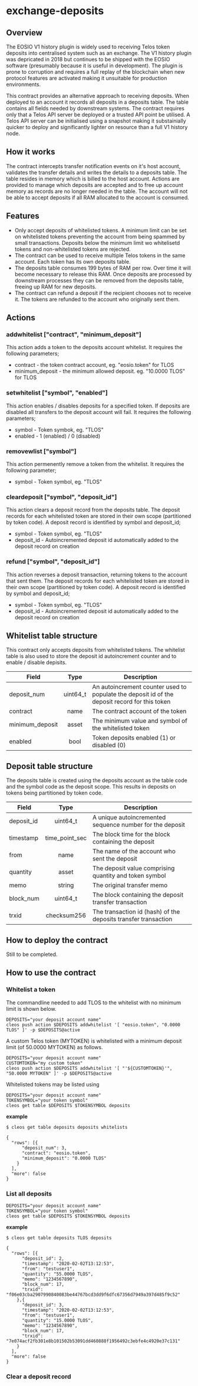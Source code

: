 # exchange-deposits

## Overview

The EOSIO V1 history plugin is widely used to receiving Telos token deposits into centralised system such as an exchange. The V1 history plugin was depricated in 2018 but continues to be shipped with the EOSIO software (presumably because it is useful in development). The plugin is prone to corruption and requires a full replay of the blockchain when new protocol features are activated making it unsuitable for production environments.

This contract provides an alternative approach to receiving deposits. When deployed to an account it records all deposits in a deposits table. The table contains all fields needed by downstream systems. The contract requires only that a Telos API server be deployed or a trusted API point be utilised. A Telos API server can be initialised using a snapshot making it substainially quicker to deploy and significantly lighter on resource than a full V1 history node.

## How it works

The contract intercepts transfer notification events on it's host account, validates the transfer details and writes the details to a deposits table. The table resides in memory which is billed to the host account. Actions are provided to manage which deposits are accepted and to free up account memory as records are no longer needed in the table. The account will not be able to accept deposits if all RAM allocated to the account is consumed.

## Features

* Only accept deposits of whitelisted tokens. A minimum limit can be set on whitelisted tokens preventing the account from being spammed by small transactions. Deposits below the minimum limit wo whitelisetd tokens and non-whitelisted tokens are rejected.
* The contract can be used to receive multiple Telos tokens in the same account. Each token has its own deposits table.
* The deposits table consumes 199 bytes of RAM per row. Over time it will become necessary to release this RAM. Once deposits are processed by downstream processes they can be removed from the deposits table, freeing up RAM for new deposits.
* The contract can refund a deposit if the recipient chooses not to receive it. The tokens are refunded to the account who originally sent them.

## Actions

### addwhitelist ["contract", "minimum_deposit"]

This action adds a token to the deposits account whitelist. It requires the following parameters;
* contract - the token contract account, eg. "eosio.token" for TLOS
* minimum_deposit - the minimum allowed deposit. eg. "10.0000 TLOS" for TLOS

### setwhitelist ["symbol", "enabled"]

This action enables / disables deposits for a specified token. If deposits are disabled all transfers to the deposit account will fail. It requires the following parameters;
* symbol - Token symbok, eg. "TLOS"
* enabled - 1 (enabled) / 0 (disabled)

### removewlist ["symbol"]

This action permenently remove a token from the whitelist. It requires the following parameter;
* symbol - Token symbol, eg. "TLOS"

### cleardeposit ["symbol", "deposit_id"]

This action clears a deposit record from the deposits table. The deposit records for each whitelisted token are stored in their own scope (partitioned by token code). A deposit record is identified by symbol and deposit_id;
* symbol - Token symbol, eg. "TLOS"
* deposit_id - Autoincremented deposit id automatically added to the deposit record on creation

### refund ["symbol", "deposit_id"]

This action reverses a deposit transaction, returning tokens to the account that sent them. The deposit records for each whitelisted token are stored in their own scope (partitioned by token code). A deposit record is identified by symbol and deposit_id;
* symbol - Token symbol, eg. "TLOS"
* deposit_id - Autoincremented deposit id automatically added to the deposit record on creation

## Whitelist table structure

This contract only accepts deposits from whitelisted tokens. The whitelist table is also used to store the deposit id autoincrement counter and to enable / disable depisits.

| Field | Type | Description |
| --- |:---:| ---|
| deposit_num | uint64_t | An autoincrement counter used to populate the deposit id of the deposit record for this token |
| contract | name | The contract account of the token |
| minimum_deposit | asset | The minimum value and symbol of the whitelisted token |
| enabled | bool | Token deposits enabled (1) or disabled (0) |

## Deposit table structure

The deposits table is created using the deposits account as the table code and the symbol code as the deposit scope. This results in deposits on tokens being partitioned by token code.

| Field | Type | Description |
| --- |:---:| ---|
| deposit_id | uint64_t | A unique autoincremented sequence number for the deposit |
| timestamp | time_point_sec | The block time for the block containing the deposit |
| from | name | The name of the account who sent the deposit |
| quantity | asset | The deposit value comprising quantity and token symbol |
| memo | string | The original transfer memo |
| block_num | uint64_t | The block containing the deposit transfer transaction |
| trxid | checksum256 | The transaction id (hash) of the deposits transfer transaction |

## How to deploy the contract

Still to be completed.

## How to use the contract

### Whitelist a token

The commandline needed to add TLOS to the whitelist with no minimum limit is shown below.
```commandline
DEPOSITS="your deposit account name"
cleos push action $DEPOSITS addwhitelist '[ "eosio.token", "0.0000 TLOS" ]' -p $DEPOSITS@active
```
A custom Telos token (MYTOKEN) is whitelisted with a minimum deposit limit (of 50.0000 MYTOKEN) as follows.
```commandline
DEPOSITS="your deposit account name"
CUSTOMTOKEN="my custom token"
cleos push action $DEPOSITS addwhitelist '[ "'${CUSTOMTOKEN}'", "50.0000 MYTOKEN" ]' -p $DEPOSITS@active
```
Whitelisted tokens may be listed using
```commandline
DEPOSITS="your deposit account name"
TOKENSYMBOL="your token symbol"
cleos get table $DEPOSITS $TOKENSYMBOL deposits
```
**example**
```commandline
$ cleos get table deposits deposits whitelists

{
  "rows": [{
      "deposit_num": 3,
      "contract": "eosio.token",
      "minimum_deposit": "0.0000 TLOS"
    }
  ],
  "more": false
}
```

### List all deposits

```commandline
DEPOSITS="your deposit account name"
TOKENSYMBOL="your token symbol"
cleos get table $DEPOSITS $TOKENSYMBOL deposits
```
**example**
```commandline
$ cleos get table deposits TLOS deposits

{
  "rows": [{
      "deposit_id": 2,
      "timestamp": "2020-02-02T13:12:53",
      "from": "testuser1",
      "quantity": "55.0000 TLOS",
      "memo": "1234567890",
      "block_num": 17,
      "trxid": "f06e03cba2907990840083be44767bcd3dd9f6dfc67356d7949a397d485f9c52"
    },{
      "deposit_id": 3,
      "timestamp": "2020-02-02T13:12:53",
      "from": "testuser1",
      "quantity": "15.0000 TLOS",
      "memo": "1234567890",
      "block_num": 17,
      "trxid": "7e074acf2fb301e8b101502b53091dd460888f1956492c3ebfe4c4920e37c131"
    }
  ],
  "more": false
}
```

### Clear a deposit record